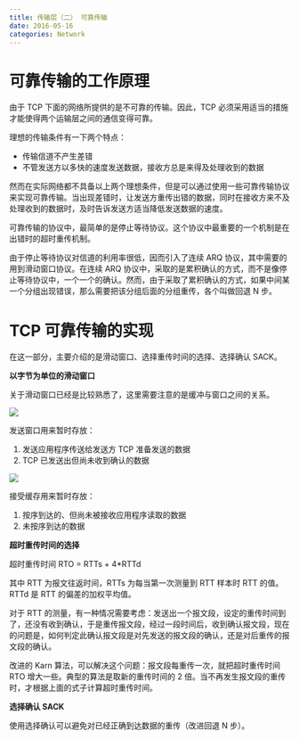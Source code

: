 ```yaml
---
title: 传输层（二） 可靠传输
date: 2016-05-16
categories: Network
---
```


# 可靠传输的工作原理

由于 TCP 下面的网络所提供的是不可靠的传输。因此，TCP 必须采用适当的措施才能使得两个运输层之间的通信变得可靠。

理想的传输条件有一下两个特点：

- 传输信道不产生差错
- 不管发送方以多快的速度发送数据，接收方总是来得及处理收到的数据

然而在实际网络都不具备以上两个理想条件，但是可以通过使用一些可靠传输协议来实现可靠传输。当出现差错时，让发送方重传出错的数据，同时在接收方来不及处理收到的数据时，及时告诉发送方适当降低发送数据的速度。

可靠传输的协议中，最简单的是停止等待协议。这个协议中最重要的一个机制是在出错时的超时重传机制。

由于停止等待协议对信道的利用率很低，因而引入了连续 ARQ 协议，其中需要的用到滑动窗口协议。在连续 ARQ 协议中，采取的是累积确认的方式，而不是像停止等待协议中，一个一个的确认。然而，由于采取了累积确认的方式，如果中间某一个分组出现错误，那么需要把该分组后面的分组重传，各个叫做回退 N 步。

# TCP 可靠传输的实现

在这一部分，主要介绍的是滑动窗口、选择重传时间的选择、选择确认 SACK。

**以字节为单位的滑动窗口**

关于滑动窗口已经是比较熟悉了，这里需要注意的是缓冲与窗口之间的关系。

![](http://7xrvqe.com1.z0.glb.clouddn.com/16-5-17/85580515-20150801071241007)

发送窗口用来暂时存放：

1. 发送应用程序传送给发送方 TCP 准备发送的数据
2. TCP 已发送出但尚未收到确认的数据

![](http://7xrvqe.com1.z0.glb.clouddn.com/16-5-17/30980195-20150801071241007)

接受缓存用来暂时存放：

1. 按序到达的、但尚未被接收应用程序读取的数据
1. 未按序到达的数据

**超时重传时间的选择**

超时重传时间 RTO = RTTs + 4*RTTd

其中 RTT 为报文往返时间，RTTs 为每当第一次测量到 RTT 样本时 RTT 的值。RTTd 是 RTT 的偏差的加权平均值。

对于 RTT 的测量，有一种情况需要考虑：发送出一个报文段，设定的重传时间到了，还没有收到确认，于是重传报文段，经过一段时间后，收到确认报文段，现在的问题是，如何判定此确认报文段是对先发送的报文段的确认，还是对后重传的报文段的确认。

改进的 Karn 算法，可以解决这个问题：报文段每重传一次，就把超时重传时间 RTO 增大一些。典型的算法是取新的重传时间的 2 倍。当不再发生报文段的重传时，才根据上面的式子计算超时重传时间。

**选择确认 SACK**

使用选择确认可以避免对已经正确到达数据的重传（改进回退 N 步）。

